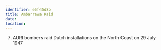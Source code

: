 ```yaml
---
identifier: e5f45d8b
title: Ambarrawa Raid
date:  
location: 
---
```


7.  AURI bombers raid Dutch installations on the North Coast on 29 July
    1947
